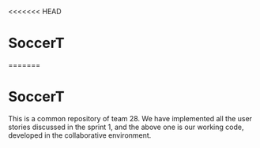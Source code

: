 <<<<<<< HEAD
# SoccerT
=======
# SoccerT

This is a common repository of team 28. We have implemented all the user stories discussed in the sprint 1, and the above one is our working code, developed in the collaborative environment. 

